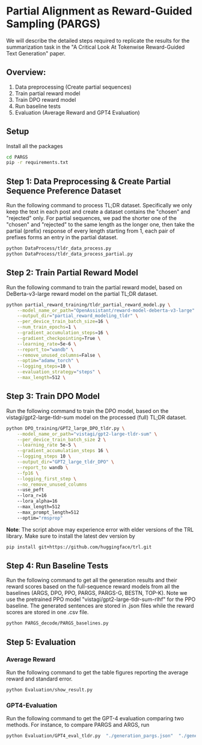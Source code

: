 # Partial Alignment as Reward-Guided Sampling (PARGS)

We will describe the detailed steps required to replicate the results for the summarization task in the "A Critical Look At Tokenwise
Reward-Guided Text Generation" paper.

## Overview:
1. Data preprocessing (Create partial sequences)
2. Train partial reward model
3. Train DPO reward model
4. Run baseline tests
5. Evaluation (Average Reward and GPT4 Evaluation)

## Setup
Install all the packages

```bash
cd PARGS
pip -r requirements.txt
```

## Step 1: Data Preprocessing & Create Partial Sequence Preference Dataset
Run the following command to process TL;DR dataset. Specifically we only keep the text in each post and create a dataset contains the "chosen" and "rejected" only. For partial sequences, we pad the shorter one of the "chosen" and "rejected" to the same length as the longer one, then take the partial (prefix) response of every length starting from 1, each pair of prefixes forms an entry in the partial dataset. 

```bash
python DataProcess/tldr_data_process.py
python DataProcess/tldr_data_process_partial.py
```

## Step 2: Train Partial Reward Model
Run the following command to train the partial reward model, based on DeBerta-v3-large reward model on the partial TL;DR dataset.
```bash
python partial_reward_training/tldr_partial_reward_model.py \
    --model_name_or_path="OpenAssistant/reward-model-deberta-v3-large" \
    --output_dir="partial_reward_modeling_tldr" \
    --per_device_train_batch_size=16 \
    --num_train_epochs=1 \
    --gradient_accumulation_steps=16 \
    --gradient_checkpointing=True \
    --learning_rate=5e-6 \
    --report_to="wandb" \
    --remove_unused_columns=False \
    --optim="adamw_torch" \
    --logging_steps=10 \
    --evaluation_strategy="steps" \
    --max_length=512 \
```

## Step 3: Train DPO Model
Run the following command to train the DPO model, based on the vistagi/gpt2-large-tldr-sum model on the processed (full) TL;DR dataset.

```bash
python DPO_training/GPT2_large_DPO_tldr.py \
    --model_name_or_path="vistagi/gpt2-large-tldr-sum" \
    --per_device_train_batch_size 2 \
    --learning_rate 5e-5 \
    --gradient_accumulation_steps 16 \
    --logging_steps 10 \
    --output_dir="GPT2_large_tldr_DPO" \
    --report_to wandb \
    --fp16 \
    --logging_first_step \
    --no_remove_unused_columns
    --use_peft 
    --lora_r=16 
    --lora_alpha=16 
    --max_length=512 
    --max_prompt_length=512
    --optim="rmsprop"
```

**Note**: The script above may experience error with elder versions of the TRL library. Make sure to install the latest dev version by 
```bash
pip install git+https://github.com/huggingface/trl.git
```


## Step 4: Run Baseline Tests
Run the following command to get all the generation results and their reward scores based on the full-sequence reward models from all the baselines (ARGS, DPO, PPO, PARGS, PARGS-G, BESTN, TOP-K). Note we use the pretrained PPO model "vistagi/gpt2-large-tldr-sum-rlhf" for the PPO baseline. The generated sentences are stored in .json files while the reward scores are stored in one .csv file.
```bash
python PARGS_decode/PARGS_baselines.py
```

## Step 5: Evaluation
### Average Reward
Run the following command to get the table figures reporting the average reward and standard error.
```bash
python Evaluation/show_result.py
```

### GPT4-Evaluation
Run the following command to get the GPT-4 evaluation comparing two methods. For instance, to compare PARGS and ARGS, run
```bash
python Evaluation/GPT4_eval_tldr.py  "./generation_pargs.json"  "./generation_args.jso"
```




